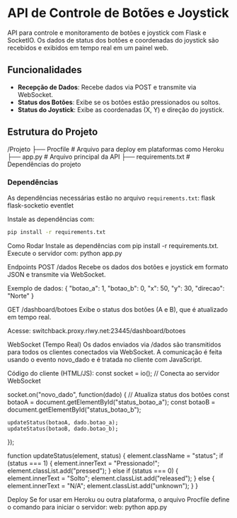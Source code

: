 # API de Controle de Botões e Joystick

API para controle e monitoramento de botões e joystick com Flask e SocketIO. Os dados de status dos botões e coordenadas do joystick são recebidos e exibidos em tempo real em um painel web.

## Funcionalidades

- **Recepção de Dados**: Recebe dados via POST e transmite via WebSocket.
- **Status dos Botões**: Exibe se os botões estão pressionados ou soltos.
- **Status do Joystick**: Exibe as coordenadas (X, Y) e direção do joystick.

## Estrutura do Projeto
/Projeto
├── Procfile # Arquivo para deploy em plataformas como Heroku
├── app.py # Arquivo principal da API
├── requirements.txt # Dependências do projeto


### Dependências

As dependências necessárias estão no arquivo `requirements.txt`:
flask
flask-socketio
eventlet


Instale as dependências com:

```bash
pip install -r requirements.txt
```
Como Rodar
Instale as dependências com pip install -r requirements.txt.
Execute o servidor com:
python app.py

Endpoints
POST /dados
Recebe os dados dos botões e joystick em formato JSON e transmite via WebSocket.

Exemplo de dados:
{
  "botao_a": 1,
  "botao_b": 0,
  "x": 50,
  "y": 30,
  "direcao": "Norte"
}

GET /dashboard/botoes
Exibe o status dos botões (A e B), que é atualizado em tempo real.

Acesse: switchback.proxy.rlwy.net:23445/dashboard/botoes

WebSocket (Tempo Real)
Os dados enviados via /dados são transmitidos para todos os clientes conectados via WebSocket. A comunicação é feita usando o evento novo_dado e é tratada no cliente com JavaScript.

Código do cliente (HTML/JS):
const socket = io();  // Conecta ao servidor WebSocket

socket.on("novo_dado", function(dado) {
    // Atualiza status dos botões
    const botaoA = document.getElementById("status_botao_a");
    const botaoB = document.getElementById("status_botao_b");

    updateStatus(botaoA, dado.botao_a);
    updateStatus(botaoB, dado.botao_b);
});

function updateStatus(element, status) {
    element.className = "status";
    if (status === 1) {
        element.innerText = "Pressionado!";
        element.classList.add("pressed");
    } else if (status === 0) {
        element.innerText = "Solto";
        element.classList.add("released");
    } else {
        element.innerText = "N/A";
        element.classList.add("unknown");
    }
}

Deploy
Se for usar em Heroku ou outra plataforma, o arquivo Procfile define o comando para iniciar o servidor:
web: python app.py

